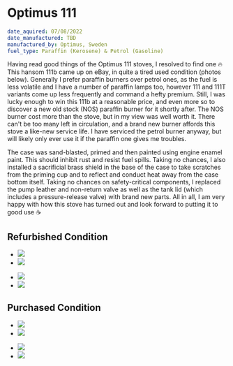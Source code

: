 # Optimus 111

```yaml
date_aquired: 07/08/2022
date_manufactured: TBD
manufactured_by: Optimus, Sweden
fuel_type: Paraffin (Kerosene) & Petrol (Gasoline)
```

Having read good things of the Optimus 111 stoves, I resolved to find one 🔥
This hansom 111b came up on eBay, in quite a tired used condition (photos below).
Generally I prefer paraffin burners over petrol ones, as the fuel is less volatile and I have a number of paraffin lamps too, however 111 and 111T variants come up less frequently and command a hefty premium.
Still, I was lucky enough to win this 111b at a reasonable price, and even more so to discover a new old stock (NOS) paraffin burner for it shortly after.
The NOS burner cost more than the stove, but in my view was well worth it.
There can't be too many left in circulation, and a brand new burner affords this stove a like-new service life.
I have serviced the petrol burner anyway, but will likely only ever use it if the paraffin one gives me troubles.

The case was sand-blasted, primed and then painted using engine enamel paint.
This should inhibit rust and resist fuel spills.
Taking no chances, I also installed a sacrificial brass shield in the base of the case to take scratches from the priming cup and to reflect and conduct heat away from the case bottom itself.
Taking no chances on safety-critical components, I replaced the pump leather and non-return valve as well as the tank lid (which includes a pressure-release valve) with brand new parts.
All in all, I am very happy with how this stove has turned out and look forward to putting it to good use ☕️

## Refurbished Condition

<div class="grid cards" markdown>

- ![](img/refurbished/optimus-1.jpeg)
- ![](img/refurbished/optimus-2.jpeg)
<!-- - ![](img/refurbished/optimus-3.jpeg) -->
- ![](img/refurbished/optimus-4.jpeg)
- ![](img/refurbished/optimus-5.jpeg)

</div>

## Purchased Condition

<div class="grid cards" markdown>

- ![](img/purchased/optimus-1.jpeg)
- ![](img/purchased/optimus-2.jpeg)
<!-- - ![](img/purchased/optimus-3.jpeg) -->
- ![](img/purchased/optimus-4.jpeg)
- ![](img/purchased/optimus-5.jpeg)

</div>
